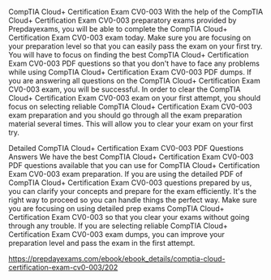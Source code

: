 CompTIA Cloud+ Certification Exam CV0-003
With the help of the CompTIA Cloud+ Certification Exam CV0-003 preparatory exams provided by Prepdayexams, you will be able to complete the CompTIA Cloud+ Certification Exam CV0-003 exam today. Make sure you are focusing on your preparation level so that you can easily pass the exam on your first try. You will have to focus on finding the best CompTIA Cloud+ Certification Exam CV0-003 PDF questions so that you don't have to face any problems while using CompTIA Cloud+ Certification Exam CV0-003 PDF dumps. If you are answering all questions on the CompTIA Cloud+ Certification Exam CV0-003 exam, you will be successful. In order to clear the CompTIA Cloud+ Certification Exam CV0-003 exam on your first attempt, you should focus on selecting reliable CompTIA Cloud+ Certification Exam CV0-003 exam preparation and you should go through all the exam preparation material several times. This will allow you to clear your exam on your first try.

Detailed CompTIA Cloud+ Certification Exam CV0-003 PDF Questions Answers
We have the best CompTIA Cloud+ Certification Exam CV0-003 PDF questions available that you can use for CompTIA Cloud+ Certification Exam CV0-003 exam preparation. If you are using the detailed PDF of CompTIA Cloud+ Certification Exam CV0-003 questions prepared by us, you can clarify your concepts and prepare for the exam efficiently. It's the right way to proceed so you can handle things the perfect way. Make sure you are focusing on using detailed prep exams CompTIA Cloud+ Certification Exam CV0-003 so that you clear your exams without going through any trouble. If you are selecting reliable CompTIA Cloud+ Certification Exam CV0-003 exam dumps, you can improve your preparation level and pass the exam in the first attempt.

https://prepdayexams.com/ebook/ebook_details/comptia-cloud-certification-exam-cv0-003/202
